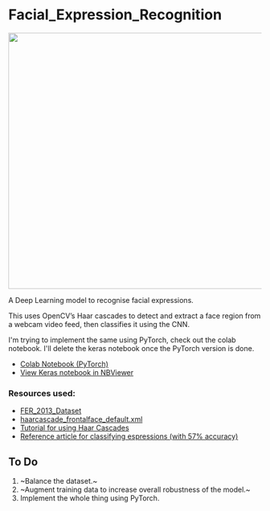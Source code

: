 # Facial_Expression_Recognition

<img src="https://github.com/Mainakdeb/Facial_Expression_Recognition-/blob/master/Screenshots/PyTorch_screenshot.png" width="510">


A Deep Learning model to recognise facial expressions.

This uses OpenCV’s Haar cascades to detect and extract
a face region from a webcam video feed, then classifies
it using the CNN.

I'm trying to implement the same using PyTorch, check out the colab notebook. I'll delete the keras notebook once the PyTorch version is done.

* [Colab Notebook (PyTorch)](https://colab.research.google.com/drive/1mjbN_x_6SxZkj4_q_3Thcb-MWVnDTysB)
* [View Keras notebook in NBViewer](https://nbviewer.jupyter.org/github/Mainakdeb/Facial_Expression_Classification/blob/master/Expression_Detector_alpha.ipynb)


### Resources used:
* [FER_2013_Dataset](https://www.kaggle.com/c/challenges-in-representation-learning-facial-expression-recognition-challenge/data)
* [haarcascade_frontalface_default.xml](https://github.com/opencv/opencv/blob/master/data/haarcascades/haarcascade_frontalface_default.xml)
* [Tutorial for using Haar Cascades](https://www.youtube.com/watch?v=88HdqNDQsEk)
* [Reference article for classifying espressions (with 57% accuracy)](http://sefiks.com/2018/01/01/facial-expression-recognition-with-keras/)



## To Do
1. ~Balance the dataset.~
2. ~Augment training data to increase overall robustness of the model.~
3. Implement the whole thing using PyTorch.
